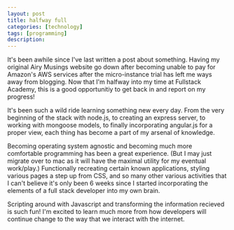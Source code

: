 ```yaml
---
layout: post
title: halfway full
categories: [technology]
tags: [programming]
description: 
---
```


It's been awhile since I've last written a post about something. Having my original Airy Musings website go down after becoming unable to pay for Amazon's AWS services after the micro-instance trial has left me ways away from blogging. Now that I'm halfway into my time at Fullstack Academy, this is a good opportunitiy to get back in and report on my progress! 

It's been such a wild ride learning something new every day. From the very beginning of the stack with node.js, to creating an express server, to working with mongoose models, to finally incorporating angular.js for a proper view, each thing has become a part of my arsenal of knowledge. 

Becoming operating system agnostic and becoming much more comfortable programming has been a great experience. (But I may just migrate over to mac as it will have the maximal utility for my eventual work/play.) Functionally recreating certain known applications, styling various pages a step up from CSS, and so many other various activities that I can't believe it's only been 6 weeks since I started incorporating the elements of a full stack developer into my own brain.

Scripting around with Javascript and transforming the information recieved is such fun! I'm excited to learn much more from how developers will continue change to the way that we interact with the internet.